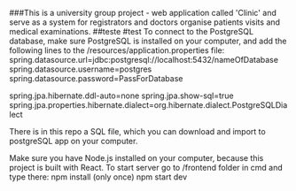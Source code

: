 ###This is a university group project - web application called 'Clinic' and serve as a system for registrators and doctors organise patients visits and medical examinations.
##teste
#test
To connect to the PostgreSQL database, make sure PostgreSQL is installed on your computer, and add the following lines to the /resources/application.properties file:
spring.datasource.url=jdbc:postgresql://localhost:5432/nameOfDatabase
spring.datasource.username=postgres
spring.datasource.password=PassForDatabase

spring.jpa.hibernate.ddl-auto=none
spring.jpa.show-sql=true
spring.jpa.properties.hibernate.dialect=org.hibernate.dialect.PostgreSQLDialect

There is in this repo a SQL file, which you can download and import to postgreSQL app on your computer.

Make sure you have Node.js installed on your computer, because this project is built with React.
To start server go to /frontend folder in cmd and type there:
npm install (only once)
npm start dev
